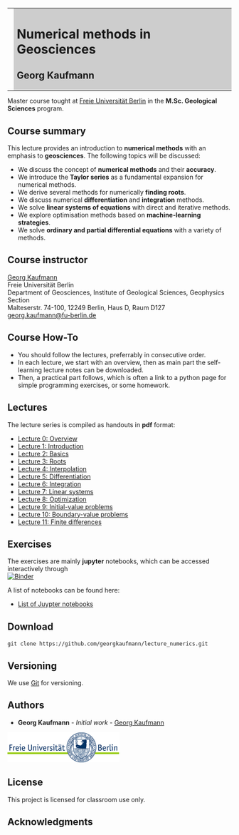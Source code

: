 <meta http-equiv="Content-Type" content="text/html; charset=utf-8"/>
<table>
<tr><td><img style="height: 150px;" src="images/Raytrace3_gk.jpg"></td>
<td bgcolor="#CDCDCD" style="width:600px">
<h1>Numerical methods in Geosciences</h1>
<h2>Georg Kaufmann</h2>
</td>
</tr>
</table>

Master course tought at [Freie Universität Berlin](http://fu-berlin.de) in the 
**M.Sc. Geological Sciences** program.

## Course summary

This lecture provides an introduction to **numerical methods** with an emphasis to **geosciences**. The following topics will be discussed:

- We discuss the concept of **numerical methods** and their **accuracy**.
- We introduce the **Taylor series** as a fundamental expansion for numerical methods.
- We derive several methods for numerically **finding roots**.
- We discuss numerical **differentiation** and **integration** methods.
- We solve **linear systems of equations** with direct and iterative methods.
- We explore optimisation methods based on **machine-learning strategies**.
- We solve **ordinary and partial differential equations** with a variety of methods.

## Course instructor

[Georg Kaufmann](http://userpage.fu-berlin.de/~geodyn)<br>
Freie Universität Berlin<br>
Department of Geosciences, Institute of Geological Sciences, Geophysics Section<br>
Malteserstr. 74-100, 12249 Berlin, Haus D, Raum D127<br>
[georg.kaufmann@fu-berlin.de](mailto:georg.kaufmann@fu-berlin.de)

## Course How-To

- You should follow the lectures, preferrably in consecutive order.
- In each lecture, we start with an overview, then as main part the self-learning lecture notes can be downloaded.
- Then, a practical part follows, which is often a link to a python page for simple programming exercises, or some homework.

## Lectures

The lecture series is compiled as handouts in **pdf** format:

- [Lecture 0: Overview](handouts/Lecture_Numerics_00_Overview_handout.pdf)
- [Lecture 1: Introduction](handouts/Lecture_Numerics_01_Introduction_handout.pdf)
- [Lecture 2: Basics](handouts/Lecture_Numerics_02_Basics_handout.pdf)
- [Lecture 3: Roots](handouts/Lecture_Numerics_03_Roots_handout.pdf)
- [Lecture 4: Interpolation](handouts/Lecture_Numerics_04_Interpolation_handout.pdf)
- [Lecture 5: Differentiation](handouts/Lecture_Numerics_05_Differentiation_handout.pdf)
- [Lecture 6: Integration](handouts/Lecture_Numerics_06_Integration_handout.pdf)
- [Lecture 7: Linear systems](handouts/Lecture_Numerics_07_LinearSystems1_handout.pdf)
- [Lecture 8: Optimization](handouts/Lecture_Numerics_08_Optimization_handout.pdf)
- [Lecture 9: Initial-value problems](handouts/Lecture_Numerics_09_InitialValue_handout.pdf)
- [Lecture 10: Boundary-value problems](handouts/Lecture_Numerics_10_BoundaryValue_handout.pdf)
- [Lecture 11: Finite differences]()

## Exercises

The exercises are mainly **jupyter** notebooks, which can be accessed interactively through<br>
[![Binder](https://mybinder.org/badge_logo.svg)](https://mybinder.org/v2/gh/georgkaufmann/lecture_numerics.git/main?filepath=index.ipynb)

A list of notebooks can be found here:

- <a href="README_Notebooks.html" target="_blank">List of Juypter notebooks</a>

## Download
```
git clone https://github.com/georgkaufmann/lecture_numerics.git
```

## Versioning

We use [Git](https://git-scm.com/) for versioning.

## Authors

* **Georg Kaufmann** - *Initial work* - [Georg Kaufmann](http://userpage.fu-berlin.de/~geodyn)

![](images/fu-logo.jpg)


## License

This project is licensed for classroom use only.

## Acknowledgments
